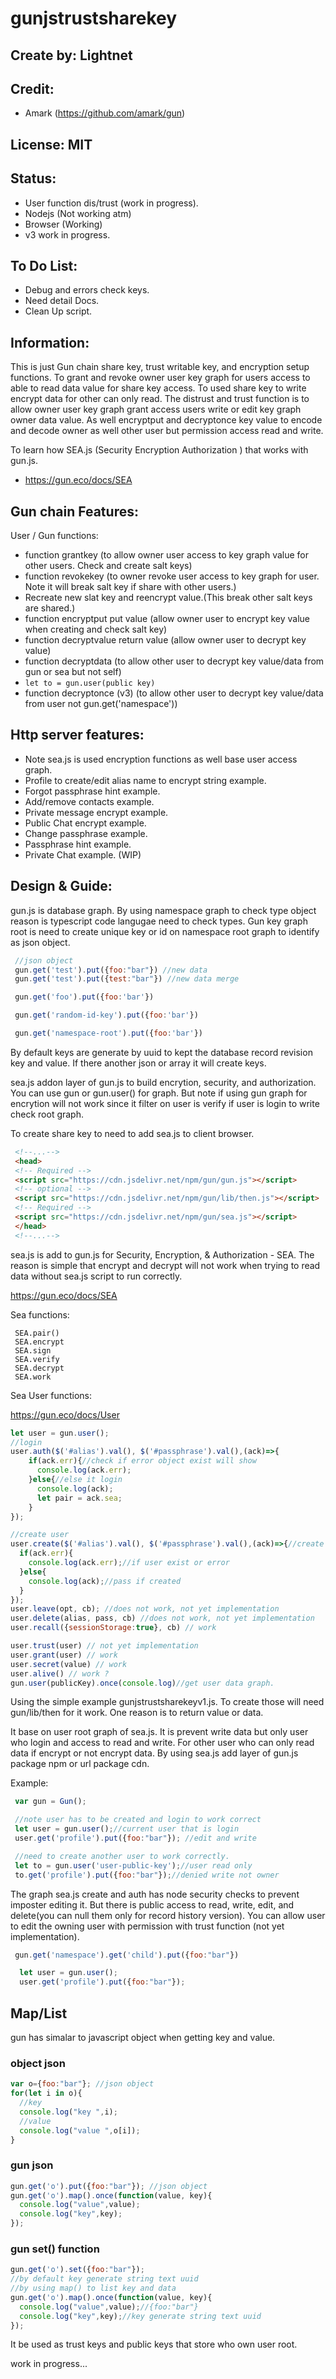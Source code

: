 # gunjstrustsharekey

## Create by: Lightnet

## Credit:
 * Amark (https://github.com/amark/gun)

## License: MIT

## Status:
 * User function dis/trust (work in progress).
 * Nodejs (Not working atm)
 * Browser (Working)
 * v3 work in progress.

## To Do List:
 * Debug and errors check keys.
 * Need detail Docs.
 * Clean Up script.

## Information:
 This is just Gun chain share key, trust writable key, and encryption setup functions. To grant and revoke owner user key graph for users access to able to read data value for share key access. To used share key to write encrypt data for other can only read. The distrust and trust function is to allow owner user key graph grant access users write or edit key graph owner data value. As well encryptput and decryptonce key value to encode and decode owner as well other user but permission access read and write.
 
 To learn how SEA.js 
 (Security Encryption Authorization ) that works with gun.js.

 * https://gun.eco/docs/SEA

## Gun chain Features: 

User / Gun functions:
 - function grantkey (to allow owner user access to key graph value for other users. Check and create salt keys)
 - function revokekey (to owner revoke user access to key graph for user. Note it will break salt key if share with other users.)
  - Recreate new slat key and reencrypt value.(This break other salt keys are shared.)
 - function encryptput put value (allow owner user to encrypt key value when creating and check salt key)
 - function decryptvalue return value (allow owner user to decrypt key value)
 - function decryptdata (to allow other user to decrypt key value/data from gun or sea but not self)
  - `let to = gun.user(public key)`
 - function decryptonce (v3) (to allow other user to decrypt key value/data from user not gun.get('namespace'))


## Http server features:
 * Note sea.js is used encryption functions as well base user access graph.
 * Profile to create/edit alias name to encrypt string example.
 * Forgot passphrase hint example.
 * Add/remove contacts example.
 * Private message encrypt example.
 * Public Chat encrypt example.
 * Change passphrase example.
 * Passphrase hint example.
 * Private Chat example. (WIP)

## Design & Guide:
 gun.js is database graph. By using namespace graph to check type object reason is typescript code langugae need to check types. Gun key graph root is need to create unique key or id on namespace root graph to identify as json object.

 ```javascript
  //json object
  gun.get('test').put({foo:"bar"}) //new data
  gun.get('test').put({test:"bar"}) //new data merge 

  gun.get('foo').put({foo:'bar'})

  gun.get('random-id-key').put({foo:'bar'})

  gun.get('namespace-root').put({foo:'bar'})

 ```
 By default keys are generate by uuid to kept the database record revision key and value. If there another json or array it will create keys.

 sea.js addon layer of gun.js to build encrytion, security, and authorization. You can use gun or gun.user() for graph. But note if using gun graph for encrytion will not work since it filter on user is verify if user is login to write check root graph.
 
 To create share key to need to add sea.js to client browser.

 ```html
  <!--...-->
  <head>
  <!-- Required -->
  <script src="https://cdn.jsdelivr.net/npm/gun/gun.js"></script>
  <!-- optional -->
  <script src="https://cdn.jsdelivr.net/npm/gun/lib/then.js"></script>
  <!-- Required -->
  <script src="https://cdn.jsdelivr.net/npm/gun/sea.js"></script>
  </head>
  <!--...-->
 ```
  sea.js is add to gun.js for Security, Encryption, & Authorization - SEA. The reason is simple that encrypt and decrypt will not work when trying to read data without sea.js script to run correctly.

 https://gun.eco/docs/SEA

 Sea functions:
 ```
  SEA.pair()
  SEA.encrypt
  SEA.sign
  SEA.verify
  SEA.decrypt
  SEA.work
 ``` 

 Sea User functions:

 https://gun.eco/docs/User

```javascript
let user = gun.user();
//login
user.auth($('#alias').val(), $('#passphrase').val(),(ack)=>{
    if(ack.err){//check if error object exist will show
      console.log(ack.err);
    }else{//else it login
      console.log(ack);
      let pair = ack.sea;
    }
});

//create user
user.create($('#alias').val(), $('#passphrase').val(),(ack)=>{//create user and 
  if(ack.err){
    console.log(ack.err);//if user exist or error
  }else{
    console.log(ack);//pass if created
  }
});
user.leave(opt, cb); //does not work, not yet implementation
user.delete(alias, pass, cb) //does not work, not yet implementation
user.recall({sessionStorage:true}, cb) // work

user.trust(user) // not yet implementation
user.grant(user) // work
user.secret(value) // work
user.alive() // work ?
gun.user(publicKey).once(console.log)//get user data graph.
```

 Using the simple example gunjstrustsharekeyv1.js. To create those will need gun/lib/then for it work. One reason is to return value or data.

 It base on user root graph of sea.js. It is prevent write data but only user who login and access to read and write. For other user who can only read data if encrypt or not encrypt data. By using sea.js add layer of gun.js package npm or url package cdn.

 Example:

 ```javascript
  var gun = Gun();
 ```

 ```javascript
  //note user has to be created and login to work correct
  let user = gun.user();//current user that is login
  user.get('profile').put({foo:"bar"}); //edit and write
 ```

 ```javascript
  //need to create another user to work correctly.
  let to = gun.user('user-public-key');//user read only
  to.get('profile').put({foo:"bar"});//denied write not owner
 ```
 The graph sea.js create and auth has node security checks to prevent imposter editing it. But there is public access to read, write, edit, and delete(you can null them only for record history version). You can allow user to edit the owning user with permission with trust function (not yet implementation).

```javascript
 gun.get('namespace').get('child').put({foo:"bar"})
```

```javascript
  let user = gun.user();
  user.get('profile').put({foo:"bar"});
 ```

## Map/List
 gun has simalar to javascript object when getting key and value.

### object json
```javascript
var o={foo:"bar"}; //json object
for(let i in o){
  //key
  console.log("key ",i);
  //value
  console.log("value ",o[i]);
}
```
### gun json
```javascript
gun.get('o').put({foo:"bar"}); //json object
gun.get('o').map().once(function(value, key){
  console.log("value",value);
  console.log("key",key);
});
```
### gun set() function
```javascript
gun.get('o').set({foo:"bar"});
//by default key generate string text uuid
//by using map() to list key and data
gun.get('o').map().once(function(value, key){
  console.log("value",value);//{foo:"bar"}
  console.log("key",key);//key generate string text uuid
});
```

It be used as trust keys and public keys that store who own user root.

work in progress...